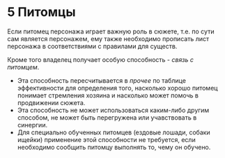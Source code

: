 # 5 Питомцы

Если питомец персонажа играет важную роль в сюжете, т.е. по сути сам является персонажем, 
ему также необходимо прописать лист персонажа в соответствиями с правилами для существ.

Кроме того владелец получает особую способность - _связь с питомцем_.
- Эта способность пересчитывается в _прочее_ по таблице эффективности для определения того,
насколько хорошо питомец понимает стремления хозяина и насколько может помочь в продвижении сюжета.
- Эта способность не может использоваться каким-либо другим способом,
не может быть перегружена или учавствовать в синергии.
- Для специально обученных питомцев (ездовые лошади, собаки ищейки) применение этой способности не требуется,
если необходимо сообщить питомцу выполнять то, чему он обучено.
